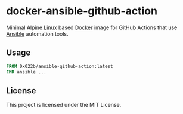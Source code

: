 # docker-ansible-github-action

Minimal [Alpine Linux][alpine] based [Docker][docker] image for GitHub Actions
that use [Ansible][ansible] automation tools.

## Usage

```Dockerfile
FROM 0x022b/ansible-github-action:latest
CMD ansible ...
```

## License

This project is licensed under the MIT License.

[alpine]: https://alpinelinux.org/
[ansible]: https://www.ansible.com/
[docker]: https://www.docker.com/
